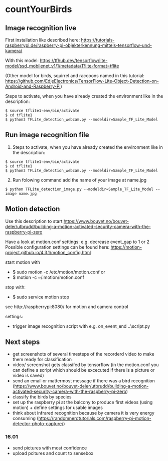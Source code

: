 # countYourBirds


## Image recognition live

First installation like described here: https://tutorials-raspberrypi.de/raspberry-pi-objekterkennung-mittels-tensorflow-und-kamera/

With this model: https://tfhub.dev/tensorflow/lite-model/ssd_mobilenet_v1/1/metadata/1?lite-format=tflite

(Other model for birds, squirrel and raccoons named in this tutorial: https://github.com/EdjeElectronics/TensorFlow-Lite-Object-Detection-on-Android-and-Raspberry-Pi)

Steps to activate, when you have already created the environment like in the description:
```shell
$ source tflite1-env/bin/activate
$ cd tflite1
$ python3 TFLite_detection_webcam.py --modeldir=Sample_TF_Lite_Model
```

## Run image recognition file
1. Steps to activate, when you have already created the environment like in the description:
```shell
$ source tflite1-env/bin/activate
$ cd tflite1
$ python3 TFLite_detection_webcam.py --modeldir=Sample_TF_Lite_Model
```
2. Run folowing command add the name of your image at name.jpg
```shell
$ python TFLite_detection_image.py --modeldir=Sample_TF_Lite_Model --image name.jpg
```
## Motion detection

Use this description to start https://www.bouvet.no/bouvet-deler/utbrudd/building-a-motion-activated-security-camera-with-the-raspberry-pi-zero

Have a look at motion.conf settings: e.g. decrease event_gap to 1 or 2
Possible configuration settings can be found here: https://motion-project.github.io/4.3.1/motion_config.html

start motion with 
- $ sudo motion -c /etc/motion/motion.conf
or 
- $ motion -c ~/.motion/motion.conf

stop with: 
- $ sudo service motion stop

see http://raspberrypi:8080/ for motion and camera control

settings:
- trigger image recognition script with e.g.
on_event_end  ..\script.py

## Next steps 
- get screenshots of several timesteps of the recorderd video to make them ready for classification 
- video/ screenshot gets classifed by tensorflow (in the motion.conf you can define a script which should be excecuted if there is a picture or video is saved)
- send an email or mattermost message if there was a bird recognition (https://www.bouvet.no/bouvet-deler/utbrudd/building-a-motion-activated-security-camera-with-the-raspberry-pi-zero)
- classify the birds by species 
- set up the raspberry pi at the balcony to produce first videos (using motion) + define settings for usable images 
- think about infrared recognition because by camera it is very energy consuming (https://randomnerdtutorials.com/raspberry-pi-motion-detector-photo-capture/)

### 16.01
- send pictures with most confidence
- upload pcitures and count to sensebox
